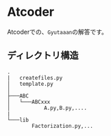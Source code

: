 # Atcoder

Atcoderでの、`Gyutaaan`の解答です。

## ディレクトリ構造
```
.
|   createfiles.py
│   template.py
│
├───ABC
│   └───ABCxxx
│           A.py,B.py,....
|
└───lib
        Factorization.py,...
```
